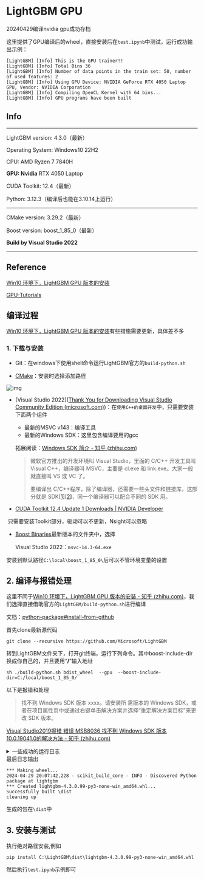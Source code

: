 # LightGBM GPU

20240429编译nvidia gpu成功存档

这里提供了GPU编译后的wheel，直接安装后在`test.ipynb`中测试，运行成功输出示例：

```
[LightGBM] [Info] This is the GPU trainer!!
[LightGBM] [Info] Total Bins 36
[LightGBM] [Info] Number of data points in the train set: 50, number of used features: 2
[LightGBM] [Info] Using GPU Device: NVIDIA GeForce RTX 4050 Laptop GPU, Vendor: NVIDIA Corporation
[LightGBM] [Info] Compiling OpenCL Kernel with 64 bins...
[LightGBM] [Info] GPU programs have been built
```

## Info

---

LightGBM version: 4.3.0（最新）

Operating System: Windows10 22H2

CPU: AMD Ryzen 7 7840H

**GPU: Nvidia** RTX 4050 Laptop

CUDA Toolkit: 12.4（最新）

Python: 3.12.3（编译后也能在3.10.14上运行）

---

CMake version: 3.29.2（最新）

Boost version: boost_1_85_0（最新）

**Build by Visual Studio 2022**

---

## Reference

[Win10 环境下，LightGBM GPU 版本的安装](https://zhuanlan.zhihu.com/p/55259112)

[GPU-Tutorials](https://lightgbm.readthedocs.io/en/latest/GPU-Tutorial.html) 

## 编译过程

[Win10 环境下，LightGBM GPU 版本的安装](https://zhuanlan.zhihu.com/p/55259112)有些措施需要更新，具体差不多

### 1. 下载与安装

- Git：在windows下使用shell命令运行LightGBM官方的`build-python.sh`

- [CMake](https://link.zhihu.com/?target=https%3A//cmake.org/download/)：安装时选择添加路径

![img](https://pic1.zhimg.com/80/v2-b8bb94e1d279ab7d0bc5d99e748adbac_1440w.webp)

- [Visual Studio 2022]([Thank You for Downloading Visual Studio Community Edition (microsoft.com)](https://visualstudio.microsoft.com/zh-hans/thank-you-downloading-visual-studio/?sku=Community&channel=Release&version=VS2022&source=VSLandingPage&cid=2030&passive=false))：在`使用C++的桌面开发`中，只需要安装下面两个组件
    - 最新的MSVC v143：编译工具
    - 最新的Windows SDK：这里包含编译要用的gcc

    拓展阅读：[Windows SDK 简介 - 知乎 (zhihu.com)](https://zhuanlan.zhihu.com/p/622262355)

    > 微软官方推出的开发环境叫 Visual Studio，里面的 C/C++ 开发工具叫 Visual C++，编译器叫 MSVC，主要是 cl.exe 和 link.exe。大家一般就直接叫 VS 或 VC 了。
    >
    > 要编译出 C/C++程序，除了编译器，还需要一些头文件和链接库，这部分就是 SDK[[1\]](https://zhuanlan.zhihu.com/p/622262355#ref_1)[[2\]](https://zhuanlan.zhihu.com/p/622262355#ref_2)，同一个编译器可以配合不同的 SDK 用。

- [CUDA Toolkit 12.4 Update 1 Downloads | NVIDIA Developer](https://developer.nvidia.com/cuda-downloads?target_os=Windows&target_arch=x86_64&target_version=10&target_type=exe_local)

​	只需要安装Toolkit部分，驱动可以不更新，Nsight可以忽略

- [Boost Binaries](https://sourceforge.net/projects/boost/files/boost-binaries/)最新版本的文件夹中，选择

    Visual Studio 2022：`msvc-14.3-64.exe`

​	安装到默认路径`C:\local\boost_1_85_0\`后可以不管环境变量的设置

## 2. 编译与报错处理

这里不同于[Win10 环境下，LightGBM GPU 版本的安装 - 知乎 (zhihu.com)](https://zhuanlan.zhihu.com/p/55259112)，我们选择直接借助官方的`LightGBM/build-python.sh`进行编译

文档：[python-package#install-from-github](https://github.com/microsoft/LightGBM/tree/master/python-package#install-from-github)

首先clone最新源代码

```
git clone --recursive https://github.com/Microsoft/LightGBM
```

转到LightGBM文件夹下，打开git终端，运行下列命令。其中boost-include-dir换成你自己的，并且要用“**/**”输入地址

```
sh ./build-python.sh bdist_wheel  --gpu  --boost-include-dir=C:/local/boost_1_85_0/
```

以下是报错和处理

>找不到 Windows SDK 版本 xxxx。请安装所 
>需版本的 Windows SDK，或者在项目属性页中或通过右键单击解决方案并选择“重定解决方案目标”来更改 SDK 版本。

[Visual Studio2019报错 错误 MSB8036 找不到 Windows SDK 版本 10.0.19041.0的解决方法 - 知乎 (zhihu.com)](https://zhuanlan.zhihu.com/p/496051774)

<details><summary>一些成功的运行日志</summary>
```text
--- building wheel ---  
* Creating isolated environment: venv+pip...
* Installing packages in isolated environment:
  - scikit-build-core>=0.4.4
* Getting build dependencies for wheel...
* Building wheel...
  2024-04-29 20:07:00,803 - scikit_build_core - INFO - RUN: C:\Program Files\CMake\bin\cmake.EXE -E capabilities
  2024-04-29 20:07:00,853 - scikit_build_core - INFO - CMake version: 3.29.2
  *** scikit-build-core 0.9.2 using CMake 3.29.2 (wheel)
  2024-04-29 20:07:00,887 - scikit_build_core - INFO - Build directory: C:\Users\Administrator\AppData\Local\Temp\tmp4x41bvzh\build
  *** Configuring CMake...
  2024-04-29 20:07:00,957 - scikit_build_core - WARNING - Can't find a Python library, got libdir=None, ldlibrary=None, multiarch=None, masd=None
  2024-04-29 20:07:00,959 - scikit_build_core - INFO - RUN: C:\Program Files\CMake\bin\cmake.EXE -S. -BC:\Users\ADMINI~1\AppData\Local\Temp\tmp4x41bvzh\build -CC:\Users\ADMINI~1\AppData\Local\Temp\tmp4x41bvzh\build\CMakeInit.txt -DUSE_GPU=ON -DBoost_INCLUDE_DIR='C:/local/boost_1_85_0/' -D__BUILD_FOR_PYTHON:BOOL=ON
  loading initial cache file C:\Users\ADMINI~1\AppData\Local\Temp\tmp4x41bvzh\build\CMakeInit.txt
  -- Building for: Visual Studio 17 2022
  -- Selecting Windows SDK version 10.0.19041.0 to target Windows 10.0.19045.
  -- The C compiler identification is MSVC 19.39.33523.0
  -- The CXX compiler identification is MSVC 19.39.33523.0
  -- Detecting C compiler ABI info
  -- Detecting C compiler ABI info - done
  -- Check for working C compiler: C:/Program Files/Microsoft Visual Studio/2022/Community/VC/Tools/MSVC/14.39.33519/bin/Hostx64/x64/cl.exe - skipped
  -- Detecting C compile features
  -- Detecting C compile features - done
  -- Detecting CXX compiler ABI info
  -- Detecting CXX compiler ABI info - done
  -- Check for working CXX compiler: C:/Program Files/Microsoft Visual Studio/2022/Community/VC/Tools/MSVC/14.39.33519/bin/Hostx64/x64/cl.exe - skipped
  -- Detecting CXX compile features
  -- Detecting CXX compile features - done
  -- Found OpenMP_C: -openmp (found version "2.0")
  -- Found OpenMP_CXX: -openmp (found version "2.0")
  -- Found OpenMP: TRUE (found version "2.0")
  -- Looking for CL_VERSION_3_0
  -- Looking for CL_VERSION_3_0 - found
  -- Found OpenCL: C:/Program Files/NVIDIA GPU Computing Toolkit/CUDA/v12.4/lib/x64/OpenCL.lib (found version "3.0")
  -- OpenCL include directory: C:/Program Files/NVIDIA GPU Computing Toolkit/CUDA/v12.4/include
  CMake Warning at C:/Program Files/CMake/share/cmake-3.29/Modules/FindBoost.cmake:1398 (message):
  New Boost version may have incorrect or missing dependencies and imported
  targets
  Call Stack (most recent call first):
  C:/Program Files/CMake/share/cmake-3.29/Modules/FindBoost.cmake:1523 (_Boost_COMPONENT_DEPENDENCIES)
  C:/Program Files/CMake/share/cmake-3.29/Modules/FindBoost.cmake:2135 (_Boost_MISSING_DEPENDENCIES)
  CMakeLists.txt:178 (find_package)
```
</details>
最后日志输出

```text
*** Making wheel...
2024-04-29 20:07:42,228 - scikit_build_core - INFO - Discovered Python package at lightgbm
*** Created lightgbm-4.3.0.99-py3-none-win_amd64.whl...
Successfully built \dist
cleaning up
```

生成的包在`\dist`中

## 3. 安装与测试

执行绝对路径安装,例如

```
pip install C:\LightGBM\dist\lightgbm-4.3.0.99-py3-none-win_amd64.whl
```

然后执行`test.ipynb`示例即可
